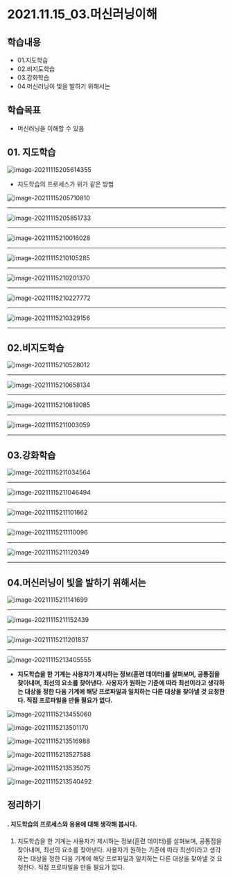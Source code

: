 # 2021.11.15_03.머신러닝이해

## 학습내용

- 01.지도학습
- 02.비지도학습
- 03.강화학습
- 04.머신러닝이 빛을 발하기 위해서는

## 학습목표

- 머신러닝을 이해할 수 있음

## 01. 지도학습

![image-20211115205614355](2021.11.15_03.머신러닝이해.assets/image-20211115205614355.png)

- 지도학습의 프로세스가 위가 같은 방법

![image-20211115205710810](2021.11.15_03.머신러닝이해.assets/image-20211115205710810.png)

---

![image-20211115205851733](2021.11.15_03.머신러닝이해.assets/image-20211115205851733.png)

---

![image-20211115210016028](2021.11.15_03.머신러닝이해.assets/image-20211115210016028.png)

---

![image-20211115210105285](2021.11.15_03.머신러닝이해.assets/image-20211115210105285.png)

---

![image-20211115210201370](2021.11.15_03.머신러닝이해.assets/image-20211115210201370.png)

---

![image-20211115210227772](2021.11.15_03.머신러닝이해.assets/image-20211115210227772.png)

---

![image-20211115210329156](2021.11.15_03.머신러닝이해.assets/image-20211115210329156.png)

---

## 02.비지도학습

![image-20211115210528012](2021.11.15_03.머신러닝이해.assets/image-20211115210528012.png)

---

![image-20211115210658134](2021.11.15_03.머신러닝이해.assets/image-20211115210658134.png)

---

![image-20211115210819085](2021.11.15_03.머신러닝이해.assets/image-20211115210819085.png)

---

![image-20211115211003059](2021.11.15_03.머신러닝이해.assets/image-20211115211003059.png)

---

## 03.강화학습

![image-20211115211034564](2021.11.15_03.머신러닝이해.assets/image-20211115211034564.png)

---

![image-20211115211046494](2021.11.15_03.머신러닝이해.assets/image-20211115211046494.png)

---

![image-20211115211101662](2021.11.15_03.머신러닝이해.assets/image-20211115211101662.png)

---

![image-20211115211110096](2021.11.15_03.머신러닝이해.assets/image-20211115211110096.png)

---

![image-20211115211120349](2021.11.15_03.머신러닝이해.assets/image-20211115211120349.png)

---

## 04.머신러닝이 빛을 발하기 위해서는

![image-20211115211141699](2021.11.15_03.머신러닝이해.assets/image-20211115211141699.png)

---

![image-20211115211152439](2021.11.15_03.머신러닝이해.assets/image-20211115211152439.png)

---

![image-20211115211201837](2021.11.15_03.머신러닝이해.assets/image-20211115211201837.png)

---

![image-20211115213405555](2021.11.15_03.머신러닝이해.assets/image-20211115213405555.png)

- **지도학습을 한 기계는 사용자가 제시하는 정보(훈련 데이터)를 살펴보며, 공통점을 찾아내며, 최선의 요소를 찾아낸다.**
  **사용자가 원하는 기준에 따라 최선이라고 생각하는 대상을 정한 다음 기계에 해당 프로파일과 일치하는 다른 대상을 찾아낼 것 요청한다. 직접 프로파일을 만들 필요가 없다.**

![image-20211115213455060](2021.11.15_03.머신러닝이해.assets/image-20211115213455060.png)

![image-20211115213501170](2021.11.15_03.머신러닝이해.assets/image-20211115213501170.png)

![image-20211115213516988](2021.11.15_03.머신러닝이해.assets/image-20211115213516988.png)

![image-20211115213527588](2021.11.15_03.머신러닝이해.assets/image-20211115213527588.png)

![image-20211115213535075](2021.11.15_03.머신러닝이해.assets/image-20211115213535075.png)

![image-20211115213540492](2021.11.15_03.머신러닝이해.assets/image-20211115213540492.png)

## 정리하기

#### . 지도학습의 프로세스와 응용에 대해 생각해 봅시다.

1. 지도학습을 한 기계는 사용자가 제시하는 정보(훈련 데이터)를 살펴보며, 공통점을 찾아내며, 최선의 요소를 찾아낸다.
   사용자가 원하는 기준에 따라 최선이라고 생각하는 대상을 정한 다음 기계에 해당 프로파일과 일치하는 다른 대상을 찾아낼 것 요청한다. 직접 프로파일을 만들 필요가 없다.